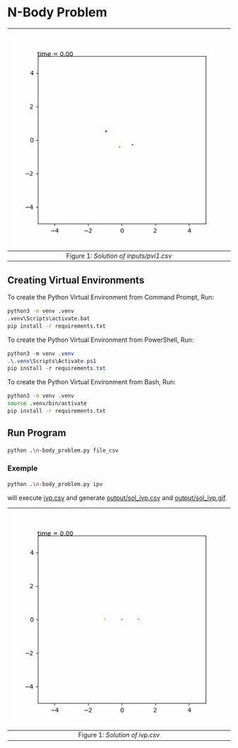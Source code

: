 # N-Body Problem

| ![Solution of inputs/pvi1.csv](outputs/sol1.gif "Solution of inputs/pvi1.csv") |
|:--:|
| Figure 1: *Solution of inputs/pvi1.csv* |

## Creating Virtual Environments

To create the Python Virtual Environment from Command Prompt, Run: 
```sh Command Prompt 
python3 -m venv .venv
.venv\Scripts\activate.bat
pip install -r requirements.txt
```

To create the Python Virtual Environment from PowerShell, Run:
```powershell PowerShell
python3 -m venv .venv
.\.venv\Scripts\Activate.ps1
pip install -r requirements.txt
```

To create the Python Virtual Environment from Bash, Run:
```sh Bash
python3 -m venv .venv
source .venv/bin/activate
pip install -r requirements.txt
```
## Run Program

```sh
python .\n-body_problem.py file_csv 
```

### Exemple

```sh
python .\n-body_problem.py ipv
```

will execute [ivp.csv](ivp.csv) and generate [output/sol_ivp.csv](output/sol_ivp.csv) and [output/sol_ivp.gif](output/sol_ivp.gif).

| ![Solution of ivp.csv](outputs/sol_ivp.gif "Solution of ivp.csv") |
|:--:|
| Figure 1: *Solution of ivp.csv* |
